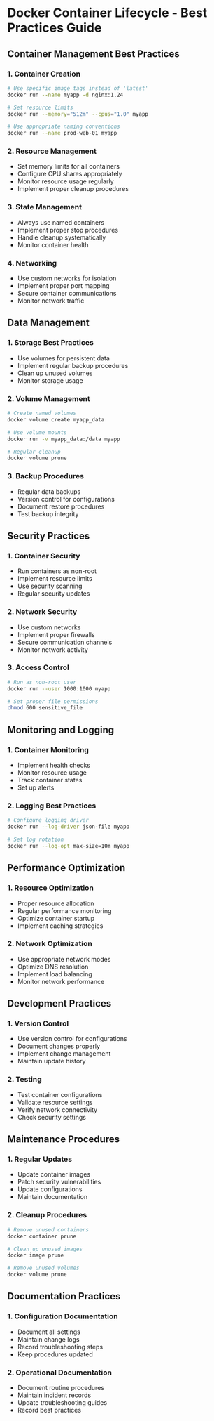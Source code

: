 # Docker Container Lifecycle - Best Practices Guide

## Container Management Best Practices

### 1. Container Creation
```bash
# Use specific image tags instead of 'latest'
docker run --name myapp -d nginx:1.24

# Set resource limits
docker run --memory="512m" --cpus="1.0" myapp

# Use appropriate naming conventions
docker run --name prod-web-01 myapp
```

### 2. Resource Management
- Set memory limits for all containers
- Configure CPU shares appropriately
- Monitor resource usage regularly
- Implement proper cleanup procedures

### 3. State Management
- Always use named containers
- Implement proper stop procedures
- Handle cleanup systematically
- Monitor container health

### 4. Networking
- Use custom networks for isolation
- Implement proper port mapping
- Secure container communications
- Monitor network traffic

## Data Management

### 1. Storage Best Practices
- Use volumes for persistent data
- Implement regular backup procedures
- Clean up unused volumes
- Monitor storage usage

### 2. Volume Management
```bash
# Create named volumes
docker volume create myapp_data

# Use volume mounts
docker run -v myapp_data:/data myapp

# Regular cleanup
docker volume prune
```

### 3. Backup Procedures
- Regular data backups
- Version control for configurations
- Document restore procedures
- Test backup integrity

## Security Practices

### 1. Container Security
- Run containers as non-root
- Implement resource limits
- Use security scanning
- Regular security updates

### 2. Network Security
- Use custom networks
- Implement proper firewalls
- Secure communication channels
- Monitor network activity

### 3. Access Control
```bash
# Run as non-root user
docker run --user 1000:1000 myapp

# Set proper file permissions
chmod 600 sensitive_file
```

## Monitoring and Logging

### 1. Container Monitoring
- Implement health checks
- Monitor resource usage
- Track container states
- Set up alerts

### 2. Logging Best Practices
```bash
# Configure logging driver
docker run --log-driver json-file myapp

# Set log rotation
docker run --log-opt max-size=10m myapp
```

## Performance Optimization

### 1. Resource Optimization
- Proper resource allocation
- Regular performance monitoring
- Optimize container startup
- Implement caching strategies

### 2. Network Optimization
- Use appropriate network modes
- Optimize DNS resolution
- Implement load balancing
- Monitor network performance

## Development Practices

### 1. Version Control
- Use version control for configurations
- Document changes properly
- Implement change management
- Maintain update history

### 2. Testing
- Test container configurations
- Validate resource settings
- Verify network connectivity
- Check security settings

## Maintenance Procedures

### 1. Regular Updates
- Update container images
- Patch security vulnerabilities
- Update configurations
- Maintain documentation

### 2. Cleanup Procedures
```bash
# Remove unused containers
docker container prune

# Clean up unused images
docker image prune

# Remove unused volumes
docker volume prune
```

## Documentation Practices

### 1. Configuration Documentation
- Document all settings
- Maintain change logs
- Record troubleshooting steps
- Keep procedures updated

### 2. Operational Documentation
- Document routine procedures
- Maintain incident records
- Update troubleshooting guides
- Record best practices